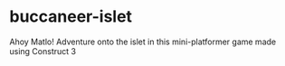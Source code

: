 # buccaneer-islet
Ahoy Matlo! Adventure onto the islet in this mini-platformer game made using Construct 3
